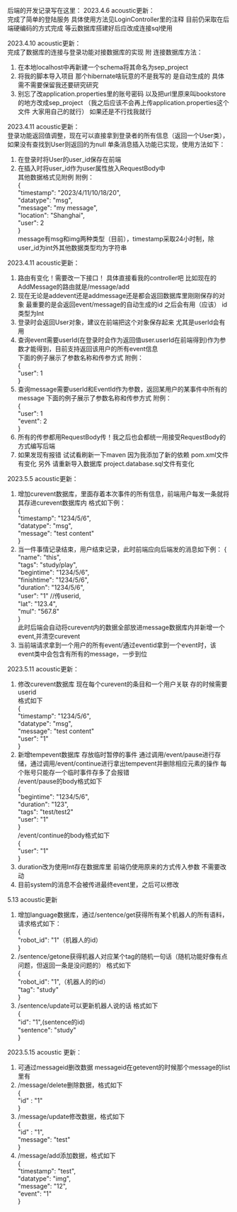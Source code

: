 后端的开发记录写在这里：
2023.4.6 acoustic更新：</br>
 完成了简单的登陆服务 具体使用方法见LoginController里的注释
 目前仍采取在后端硬编码的方式完成 等云数据库搭建好后应改成连接sql使用

2023.4.10 acoustic更新：</br>
  完成了数据库的连接与登录功能对接数据库的实现
  附 连接数据库方法：
  1. 在本地localhost中再新建一个schema将其命名为sep_project
  2. 将我的脚本导入项目 那个hibernate啥玩意的不是我写的 是自动生成的 具体需不需要保留我还要研究研究
  3. 别忘了改application.properties里的账号密码 以及把url里原来叫bookstore的地方改成sep_project
  （我之后应该不会再上传application.properties这个文件 大家用自己的就行）
  如果还是不行找我就行

2023.4.11 acoustic更新：</br>
  登录功能返回值调整，现在可以直接拿到登录者的所有信息（返回一个User类），如果没有查找到User则返回的为null
  单条消息插入功能已实现，使用方法如下：
  1. 在登录时将User的user_id保存在前端
  2. 在插入时将user_id作为user属性放入RequestBody中</br>
   其他数据格式见附例
   附例：</br>
{</br>
    "timestamp": "2023/4/11/10/18/20",</br>
    "datatype": "msg",</br>
    "message": "my message",</br>
    "location": "Shanghai",</br>
    "user": 2</br>
}</br>
    message有msg和img两种类型（目前），timestamp采取24小时制，除user_id为int外其他数据类型均为字符串

2023.4.11 acoustic更新：</br>
  1. 路由有变化！需要改一下接口！ 具体直接看我的controller吧 比如现在的AddMessage的路由就是/message/add
  2. 现在无论是addevent还是addmessage还是都会返回数据库里刚刚保存的对象 最重要的是会返回event/message的自动生成的id 之后会有用（应该）
  id类型为Int
  3. 登录时会返回User对象，建议在前端把这个对象保存起来 尤其是userId会有用
  4. 查询event需要userId(在登录时会作为返回值user.userId在前端得到)作为参数才能得到，目前支持返回该用户的所有event信息</br>
下面的例子展示了参数名称和传参方式
附例：</br>
{</br>
  "user": 1</br>
}</br>
  5. 查询message需要userId和EventId作为参数，返回某用户的某事件中所有的message
     下面的例子展示了参数名称和传参方式
     附例：</br>
     {</br>
     "user": 1</br>
     "event": 2</br>
     }</br>
  6. 所有的传参都用RequestBody传！我之后也会都统一用接受RequestBody的方式编写后端
  7. 如果发现有报错 试试看刷新一下maven 因为我添加了新的依赖 pom.xml文件有变化
  另外 请重新导入数据库 project.database.sql文件有变化

2023.5.5 acoustic更新：</br>
1. 增加curevent数据库，里面存着本次事件的所有信息，前端用户每发一条就将其存进curevent数据库内
    格式如下例：</br>
    {</br>
        "timestamp": "1234/5/6",</br>
        "datatype": "msg",</br>
        "message": "test content"</br>
    }</br>
2. 当一件事情记录结束，用户结束记录，此时前端应向后端发的消息如下例：
    {</br>
        "name": "this",</br>
        "tags": "study/play",</br>
        "begintime": "1234/5/6",</br>
        "finishtime": "1234/5/6",</br>
        "duration": "1234/5/6",</br>
        "user": "1"  //传userid,</br>
        "lat":  "123.4",</br>
        "mul":  "567.8"</br>
    }</br>
此时后端会自动将curevent内的数据全部放进message数据库内并新增一个event,并清空curevent</br>
3. 当前端请求拿到一个用户的所有event/通过eventid拿到一个event时，该event类中会包含有所有的message，一步到位</br>


2023.5.11 acoustic更新：</br>
1. 修改curevent数据库 现在每个curevent的条目和一个用户关联 存的时候需要userid</br>
    格式如下</br>
   {</br>
   "timestamp": "1234/5/6",</br>
   "datatype": "msg",</br>
   "message": "test content"</br>
   "user": "1"</br>
   }</br>
2. 新增tempevent数据库 存放临时暂停的事件 通过调用/event/pause进行存储，通过调用/event/continue进行拿出tempevent并删除相应元素的操作
每个账号只能存一个临时事件存多了会报错</br>
    /event/pause的body格式如下</br>
   {</br>
   "begintime": "1234/5/6",</br>
   "duration": "123",</br>
   "tags": "test/test2"</br>
   "user": "1"</br>
   }</br>
    /event/continue的body格式如下</br>
   {</br>
   "user": "1"</br>
   }</br>
3. duration改为使用Int存在数据库里 前端仍使用原来的方式传入参数 不需要改动
4. 目前system的消息不会被传进最终event里，之后可以修改

5.13 acoustic更新</br>
1. 增加language数据库，通过/sentence/get获得所有某个机器人的所有语料，请求格式如下：</br>
{</br>
    "robot_id": "1"（机器人的id）</br>
}</br>
2. /sentence/getone获得机器人对应某个tag的随机一句话（随机功能好像有点问题，但返回一条是没问题的）
格式如下</br>
{</br>
    "robot_id": "1",（机器人的的id）</br>
    "tag": "study"</br>
}</br>
3. /sentence/update可以更新机器人说的话
格式如下</br>
{</br>
    "id": "1",(sentence的id)</br>
    "sentence": "study"</br>
}</br>

2023.5.15 acoustic 更新：</br>
1. 可通过messageid删改数据 messageid在getevent的时候那个message的list里有
2. /message/delete删除数据，格式如下</br>
{</br>
    "id" : "1"</br>
}</br>
3. /message/update修改数据，格式如下</br>
   {</br>
    "id" : "1",</br>
    "message": "test"</br>
   }</br>
4. /message/add添加数据，格式如下</br>
   {</br>
   "timestamp": "test",</br>
   "datatype": "img",</br>
   "message": "12",</br>
   "event": "1"</br>
   }</br>